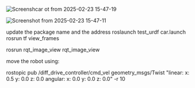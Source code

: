 
![Screensh![car](https://github.com/user-attachments/assets/421d1374-6244-4f82-8bbd-cc3289567d6c)
ot from 2025-02-23 15-47-19](https://github.com/user-attachments/assets/feaf1294-1754-46cf-bc66-3fcbafde0d87)

![Screenshot from 2025-02-23 15-47-11](https://github.com/user-attachments/assets/2a341810-1ac4-4f23-bae7-52cd0b61c755)


update the package name and the address
roslaunch test_urdf car.launch
rosrun tf view_frames 

rosrun rqt_image_view rqt_image_view

move the robot using: 

rostopic pub /diff_drive_controller/cmd_vel geometry_msgs/Twist "linear: x: 0.5 y: 0.0 z: 0.0 angular: x: 0.0 y: 0.0 z: 0.0" -r 10
